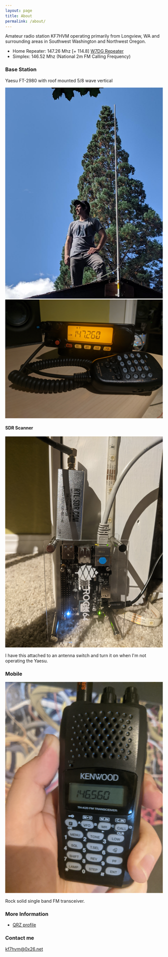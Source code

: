 ```yaml
---
layout: page
title: About
permalink: /about/
---
```


Amateur radio station KF7HVM operating primarily from Longview, WA and surrounding areas in
Southwest Washington and Northwest Oregon.

* Home Repeater: 147.26 Mhz \[+ 114.8\] [W7DG Repeater](http://www.w7dg.org/w7dgreference.html)
* Simplex: 146.52 Mhz (National 2m FM Calling Frequency)

### Base Station

Yaesu FT-2980 with roof mounted 5/8 wave vertical

<img src="/images/antenna_roof.jpg" alt="me standing on my roof next to the 2m vertical">
<img src="/images/yaesu-ft2980.jpg" alt="yaesu FT-2980">

#### SDR Scanner

<img src="/images/rtl-sdr.jpg" alt="rtl-sdr plugged into rock64">

I have this attached to an antenna switch and turn it on when I'm not operating the Yaesu.

### Mobile

<img src="/images/kenwood-th-k20a.jpg" alt="kenwood th-k20a">

Rock solid single band FM transceiver.


### More Information

* [QRZ profile](https://www.qrz.com/db/KF7HVM)

### Contact me

[kf7hvm@0x26.net](mailto:kf7hvm@0x26.net)
